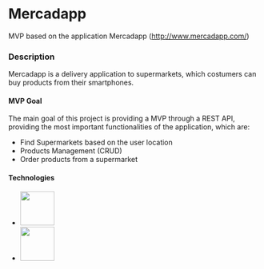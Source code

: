 # Mercadapp
MVP based on the application Mercadapp (http://www.mercadapp.com/)

### Description
Mercadapp is a delivery application to supermarkets, which costumers can buy products from their smartphones.

#### MVP Goal
The main goal of this project is providing a MVP through a REST API, providing the most important functionalities of the application, which are:

- Find Supermarkets based on the user location
- Products Management (CRUD)
- Order products from a supermarket

#### Technologies
- <img src="https://www.djangoproject.com/s/img/logos/django-logo-negative.png" width="68">
- <img src="https://safenet.gemalto.com/uploadedImages/images/Logos/postgresql-logo.png" width="68">
